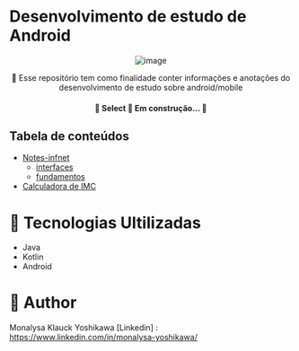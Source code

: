 # Desenvolvimento de estudo de Android
<div align="center">

![image](https://user-images.githubusercontent.com/64383080/168210103-16b4af3a-ed24-4692-b2bc-7d265dda101b.png)
</div>

<p align="center">🚀 Esse repositório tem como finalidade conter informações e anotações do desenvolvimento de estudo sobre android/mobile</p>



<h4 align="center"> 
	🚧  Select 🚀 Em construção...  🚧
</h4>

## Tabela de conteúdos
* [Notes-infnet](#notes-infnet)
   * [interfaces](/notes-infnet/interfaces.md)
   * [fundamentos](/notes-infnet/fundamentos.md)
* [Calculadora de IMC](/IMCApplication/readme.md)


# :pushpin: Tecnologias Ultilizadas

- Java
- Kotlin
- Android


# :pushpin: Author
Monalysa Klauck Yoshikawa
[Linkedin] : <https://www.linkedin.com/in/monalysa-yoshikawa/>




